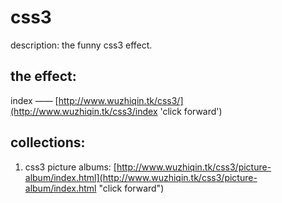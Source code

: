 # css3

description: the funny css3 effect.

## the effect: 

index —— [http://www.wuzhiqin.tk/css3/](http://www.wuzhiqin.tk/css3/index 'click forward')

## collections:

1. css3 picture albums: [http://www.wuzhiqin.tk/css3/picture-album/index.html](http://www.wuzhiqin.tk/css3/picture-album/index.html "click forward")